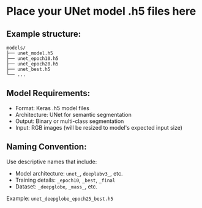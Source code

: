 # Place your UNet model .h5 files here

## Example structure:
```
models/
├── unet_model.h5
├── unet_epoch10.h5
├── unet_epoch20.h5
├── unet_best.h5
└── ...
```

## Model Requirements:
- Format: Keras .h5 model files
- Architecture: UNet for semantic segmentation
- Output: Binary or multi-class segmentation
- Input: RGB images (will be resized to model's expected input size)

## Naming Convention:
Use descriptive names that include:
- Model architecture: `unet_`, `deeplabv3_`, etc.
- Training details: `_epoch10`, `_best`, `_final`
- Dataset: `_deepglobe`, `_mass_`, etc.

Example: `unet_deepglobe_epoch25_best.h5`
